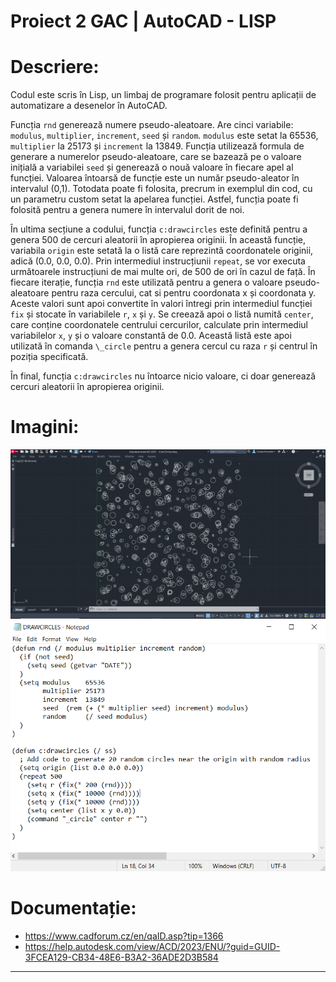 ﻿# <a name="Proiect 2 GAC"></a>**Proiect 2 GAC | AutoCAD - LISP** 

# <a name="Descriere"></a>Descriere:
Codul este scris în Lisp, un limbaj de programare folosit pentru aplicații de automatizare a desenelor în AutoCAD.

Funcția `rnd` generează numere pseudo-aleatoare. Are cinci variabile: `modulus`, `multiplier`, `increment`, `seed` și `random`. `modulus` este setat la 65536, `multiplier` la 25173 și `increment` la 13849. Funcția utilizează formula de generare a numerelor pseudo-aleatoare, care se bazează pe o valoare inițială a variabilei `seed` și generează o nouă valoare în fiecare apel al funcției. Valoarea întoarsă de funcție este un număr pseudo-aleator în intervalul (0,1). Totodata poate fi folosita, precrum in exemplul din cod, cu un parametru custom setat la apelarea funcției. Astfel, funcția poate fi folosită pentru a genera numere în intervalul dorit de noi.

În ultima secțiune a codului, funcția `c:drawcircles` este definită pentru a genera 500 de cercuri aleatorii în apropierea originii. În această funcție, variabila `origin` este setată la o listă care reprezintă coordonatele originii, adică (0.0, 0.0, 0.0). Prin intermediul instrucțiunii `repeat`, se vor executa următoarele instrucțiuni de mai multe ori, de 500 de ori în cazul de față. În fiecare iterație, funcția `rnd` este utilizată pentru a genera o valoare pseudo-aleatoare pentru raza cercului, cat si pentru coordonata x și coordonata y. Aceste valori sunt apoi convertite în valori întregi prin intermediul funcției `fix` și stocate în variabilele `r`, `x` și `y`. Se creează apoi o listă numită `center`, care conține coordonatele centrului cercurilor, calculate prin intermediul variabilelor `x`, `y` și o valoare constantă de 0.0. Această listă este apoi utilizată în comanda `\_circle` pentru a genera cercul cu raza `r` și centrul în poziția specificată.

În final, funcția `c:drawcircles` nu întoarce nicio valoare, ci doar generează cercuri aleatorii în apropierea originii.

# <a name="Imagini"></a>Imagini:

<img src="imagine_cercuri_demo.PNG">
<img src="imagine_cod_lisp.PNG">

# <a name="Documentatie"></a>Documentație:
- <https://www.cadforum.cz/en/qaID.asp?tip=1366>
- <https://help.autodesk.com/view/ACD/2023/ENU/?guid=GUID-3FCEA129-CB34-48E6-B3A2-36ADE2D3B584>

---